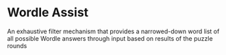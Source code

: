 # Wordle Assist
An exhaustive filter mechanism that provides a narrowed-down word list of all possible Wordle answers through input based on results of the puzzle rounds